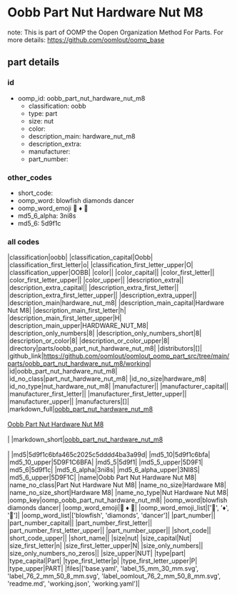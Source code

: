 # Oobb Part Nut Hardware Nut M8  

note: This is part of OOMP the Oopen Organization Method For Parts. For more details: https://github.com/oomlout/oomp_base

##  part details





### id
* oomp_id: oobb_part_nut_hardware_nut_m8
  * classification: oobb
  * type: part
  * size: nut
  * color: 
  * description_main: hardware_nut_m8
  * description_extra: 
  * manufacturer: 
  * part_number: 

### other_codes
* short_code: 
* oomp_word: blowfish diamonds dancer
* oomp_word_emoji :blowfish: :diamonds: :dancer:
* md5_6_alpha: 3ni8s
* md5_6: 5d9f1c

### all codes 
|classification|oobb|
|classification_capital|Oobb|
|classification_first_letter|o|
|classification_first_letter_upper|O|
|classification_upper|OOBB|
|color||
|color_capital||
|color_first_letter||
|color_first_letter_upper||
|color_upper||
|description_extra||
|description_extra_capital||
|description_extra_first_letter||
|description_extra_first_letter_upper||
|description_extra_upper||
|description_main|hardware_nut_m8|
|description_main_capital|Hardware Nut M8|
|description_main_first_letter|h|
|description_main_first_letter_upper|H|
|description_main_upper|HARDWARE_NUT_M8|
|description_only_numbers|8|
|description_only_numbers_short|8|
|description_or_color|8|
|description_or_color_upper|8|
|directory|parts/oobb_part_nut_hardware_nut_m8|
|distributors|[]|
|github_link|https://github.com/oomlout/oomlout_oomp_part_src/tree/main/parts/oobb_part_nut_hardware_nut_m8/working|
|id|oobb_part_nut_hardware_nut_m8|
|id_no_class|part_nut_hardware_nut_m8|
|id_no_size|hardware_m8|
|id_no_type|nut_hardware_nut_m8|
|manufacturer||
|manufacturer_capital||
|manufacturer_first_letter||
|manufacturer_first_letter_upper||
|manufacturer_upper||
|manufacturers|[]|
|markdown_full|[oobb_part_nut_hardware_nut_m8](https://github.com/oomlout/oomlout_oomp_part_src/tree/main/parts/oobb_part_nut_hardware_nut_m8/working)<br>[](https://github.com/oomlout/oomlout_oomp_part_src/tree/main/parts/oobb_part_nut_hardware_nut_m8/working)<br>[Oobb Part Nut Hardware Nut M8](https://github.com/oomlout/oomlout_oomp_part_src/tree/main/parts/oobb_part_nut_hardware_nut_m8/working)<br><br>|
|markdown_short|[oobb_part_nut_hardware_nut_m8](https://github.com/oomlout/oomlout_oomp_part_src/tree/main/parts/oobb_part_nut_hardware_nut_m8/working)<br><br>|
|md5|5d9f1c6bfa465c2025c5dddd4ba3a99d|
|md5_10|5d9f1c6bfa|
|md5_10_upper|5D9F1C6BFA|
|md5_5|5d9f1|
|md5_5_upper|5D9F1|
|md5_6|5d9f1c|
|md5_6_alpha|3ni8s|
|md5_6_alpha_upper|3NI8S|
|md5_6_upper|5D9F1C|
|name|Oobb Part Nut Hardware Nut M8|
|name_no_class|Part Nut Hardware Nut M8|
|name_no_size|Hardware M8|
|name_no_size_short|Hardware M8|
|name_no_type|Nut Hardware Nut M8|
|oomp_key|oomp_oobb_part_nut_hardware_nut_m8|
|oomp_word|blowfish diamonds dancer|
|oomp_word_emoji|:blowfish: :diamonds: :dancer:|
|oomp_word_emoji_list|[':blowfish:', ':diamonds:', ':dancer:']|
|oomp_word_list|['blowfish', 'diamonds', 'dancer']|
|part_number||
|part_number_capital||
|part_number_first_letter||
|part_number_first_letter_upper||
|part_number_upper||
|short_code||
|short_code_upper||
|short_name||
|size|nut|
|size_capital|Nut|
|size_first_letter|n|
|size_first_letter_upper|N|
|size_only_numbers||
|size_only_numbers_no_zeros||
|size_upper|NUT|
|type|part|
|type_capital|Part|
|type_first_letter|p|
|type_first_letter_upper|P|
|type_upper|PART|
|files|['base.yaml', 'label_15_mm_30_mm.svg', 'label_76_2_mm_50_8_mm.svg', 'label_oomlout_76_2_mm_50_8_mm.svg', 'readme.md', 'working.json', 'working.yaml']|
